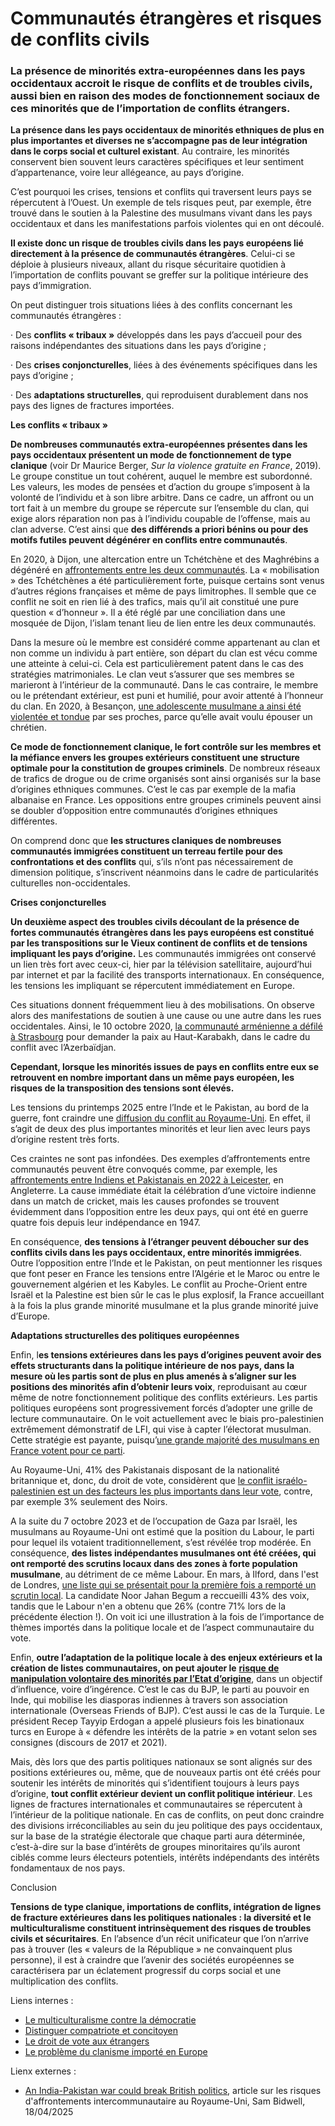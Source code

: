 # Communautés étrangères et risques de conflits civils

### La présence de minorités extra-européennes dans les pays occidentaux accroit le risque de conflits et de troubles civils, aussi bien en raison des modes de fonctionnement sociaux de ces minorités que de l’importation de conflits étrangers.

**La présence dans les pays occidentaux de minorités ethniques de plus en plus importantes et diverses ne s’accompagne pas de leur intégration dans le corps social et culturel existant**. Au contraire, les minorités conservent bien souvent leurs caractères spécifiques et leur sentiment d’appartenance, voire leur allégeance, au pays d’origine.

C’est pourquoi les crises, tensions et conflits qui traversent leurs pays se répercutent à l’Ouest. Un exemple de tels risques peut, par exemple, être trouvé dans le soutien à la Palestine des musulmans vivant dans les pays occidentaux et dans les manifestations parfois violentes qui en ont découlé.

**Il existe donc un risque de troubles civils dans les pays européens lié directement à la présence de communautés étrangères**. Celui-ci se déploie à plusieurs niveaux, allant du risque sécuritaire quotidien à l’importation de conflits pouvant se greffer sur la politique intérieure des pays d’immigration.

On peut distinguer trois situations liées à des conflits concernant les communautés étrangères :

·       Des **conflits « tribaux »** développés dans les pays d’accueil pour des raisons indépendantes des situations dans les pays d’origine ;

·       Des **crises conjoncturelles**, liées à des événements spécifiques dans les pays d’origine ;

·       Des **adaptations structurelles**, qui reproduisent durablement dans nos pays des lignes de fractures importées.



**Les conflits « tribaux »**

**De nombreuses communautés extra-européennes présentes dans les pays occidentaux présentent un mode de fonctionnement de type clanique** (voir Dr Maurice Berger, _Sur la violence gratuite en France_, 2019). Le groupe constitue un tout cohérent, auquel le membre est subordonné. Les valeurs, les modes de pensées et d’action du groupe s’imposent à la volonté de l’individu et à son libre arbitre. Dans ce cadre, un affront ou un tort fait à un membre du groupe se répercute sur l’ensemble du clan, qui exige alors réparation non pas à l’individu coupable de l’offense, mais au clan adverse. C’est ainsi que **des différends a priori bénins ou pour des motifs futiles peuvent dégénérer en conflits entre communautés**.

En 2020, à Dijon, une altercation entre un Tchétchène et des Maghrébins a dégénéré en [affrontements entre les deux communautés](https://www.marianne.net/societe/exclusif-dijon-entre-les-communautes-tchetchene-et-maghrebine-armistice-surrealiste-la). La « mobilisation » des Tchétchènes a été particulièrement forte, puisque certains sont venus d’autres régions françaises et même de pays limitrophes. Il semble que ce conflit ne soit en rien lié à des trafics, mais qu’il ait constitué une pure question « d’honneur ». Il a été réglé par une conciliation dans une mosquée de Dijon, l’islam tenant lieu de lien entre les deux communautés.

Dans la mesure où le membre est considéré comme appartenant au clan et non comme un individu à part entière, son départ du clan est vécu comme une atteinte à celui-ci. Cela est particulièrement patent dans le cas des stratégies matrimoniales. Le clan veut s’assurer que ses membres se marieront à l’intérieur de la communauté. Dans le cas contraire, le membre ou le prétendant extérieur, est puni et humilié, pour avoir attenté à l’honneur du clan. En 2020, à Besançon, [une adolescente musulmane a ainsi été violentée et tondue](https://www.lefigaro.fr/flash-actu/doubs-une-ado-musulmane-tondue-et-frappee-pour-avoir-voulu-se-marier-avec-son-petit-ami-chretien-20200821?utm_) par ses proches, parce qu’elle avait voulu épouser un chrétien.

**Ce mode de fonctionnement clanique, le fort contrôle sur les membres et la méfiance envers les groupes extérieurs constituent une structure optimale pour la constitution de groupes criminels**. De nombreux réseaux de trafics de drogue ou de crime organisés sont ainsi organisés sur la base d’origines ethniques communes. C’est le cas par exemple de la mafia albanaise en France. Les oppositions entre groupes criminels peuvent ainsi se doubler d’opposition entre communautés d’origines ethniques différentes.

On comprend donc que **les structures claniques de nombreuses communautés immigrées constituent un terreau fertile pour des confrontations et des conflits** qui, s’ils n’ont pas nécessairement de dimension politique, s’inscrivent néanmoins dans le cadre de particularités culturelles non-occidentales.



**Crises conjoncturelles**

**Un deuxième aspect des troubles civils découlant de la présence de fortes communautés étrangères dans les pays européens est constitué par les transpositions sur le Vieux continent de conflits et de tensions impliquant les pays d’origine.** Les communautés immigrées ont conservé un lien très fort avec ceux-ci, hier par la télévision satellitaire, aujourd’hui par internet et par la facilité des transports internationaux. En conséquence, les tensions les impliquant se répercutent immédiatement en Europe.

Ces situations donnent fréquemment lieu à des mobilisations. On observe alors des manifestations de soutien à une cause ou une autre dans les rues occidentales. Ainsi, le 10 octobre 2020, [la communauté arménienne a défilé à Strasbourg](https://www.francebleu.fr/infos/societe/strasbourg-un-millier-de-personnes-manifestent-pour-la-paix-au-haut-karabakh-1602340441) pour demander la paix au Haut-Karabakh, dans le cadre du conflit avec l’Azerbaïdjan.

**Cependant, lorsque les minorités issues de pays en conflits entre eux se retrouvent en nombre important dans un même pays européen, les risques de la transposition des tensions sont élevés.**

Les tensions du printemps 2025 entre l’Inde et le Pakistan, au bord de la guerre, font craindre une [diffusion du conflit au Royaume-Uni](https://knightsofthegreenshield.substack.com/p/an-india-pakistan-war-could-break). En effet, il s’agit de deux des plus importantes minorités et leur lien avec leurs pays d’origine restent très forts.

Ces craintes ne sont pas infondées. Des exemples d’affrontements entre communautés peuvent être convoqués comme, par exemple, les [affrontements entre Indiens et Pakistanais en 2022 à Leicester](https://www.theguardian.com/uk-news/2024/feb/08/unrest-leicester-muslim-hindu-revealed-britain-modi-india-2022), en Angleterre. La cause immédiate était la célébration d’une victoire indienne dans un match de cricket, mais les causes profondes se trouvent évidemment dans l’opposition entre les deux pays, qui ont été en guerre quatre fois depuis leur indépendance en 1947.

En conséquence, **des tensions à l’étranger peuvent déboucher sur des conflits civils dans les pays occidentaux, entre minorités immigrées**. Outre l’opposition entre l’Inde et le Pakistan, on peut mentionner les risques que font peser en France les tensions entre l’Algérie et le Maroc ou entre le gouvernement algérien et les Kabyles. Le conflit au Proche-Orient entre Israël et la Palestine est bien sûr le cas le plus explosif, la France accueillant à la fois la plus grande minorité musulmane et la plus grande minorité juive d’Europe.



**Adaptations structurelles des politiques européennes**

Enfin, l**es tensions extérieures dans les pays d’origines peuvent avoir des effets structurants dans la politique intérieure de nos pays, dans la mesure où les partis sont de plus en plus amenés à s’aligner sur les positions des minorités afin d’obtenir leurs voix**, reproduisant au cœur même de notre fonctionnement politique des conflits extérieurs. Les partis politiques européens sont progressivement forcés d’adopter une grille de lecture communautaire. On le voit actuellement avec le biais pro-palestinien extrêmement démonstratif de LFI, qui vise à capter l’électorat musulman. Cette stratégie est payante, puisqu’[une grande majorité des musulmans en France votent pour ce parti](https://www.lejdd.fr/politique/europeennes-2024-62-des-electeurs-musulmans-ont-vote-pour-lfi-146276).

Au Royaume-Uni, 41% des Pakistanais disposant de la nationalité britannique et, donc, du droit de vote, considèrent que [le conflit israélo-palestinien est un des facteurs les plus importants dans leur vote](https://yougov.co.uk/politics/articles/49877-ethnic-minority-britons-at-the-2024-general-election), contre, par exemple 3% seulement des Noirs.

A la suite du 7 octobre 2023 et de l’occupation de Gaza par Israël, les musulmans au Royaume-Uni ont estimé que la position du Labour, le parti pour lequel ils votaient traditionnellement, s’est révélée trop modérée. En conséquence, **des listes indépendantes musulmanes ont été créées, qui ont remporté des scrutins locaux dans des zones à forte population musulmane**, au détriment de ce même Labour. En mars, à Ilford, dans l'est de Londres, [une liste qui se présentait pour la première fois a remporté un scrutin local](https://www.middleeasteye.net/news/pro-palestine-independent-wins-local-election-sign-labour-still-faces-anger-over-gaza). La candidate Noor Jahan Begum a reccueilli 43% des voix, tandis que le Labour n'en a obtenu que 26% (contre 71% lors de la précédente élection !). On voit ici une illustration à la fois de l’importance de thèmes importés dans la politique locale et de l’aspect communautaire du vote.

Enfin, **outre l’adaptation de la politique locale à des enjeux extérieurs et la création de listes communautaires, on peut ajouter le** [**risque de manipulation volontaire des minorités par l’Etat d’origine**](https://shs.cairn.info/publications-de-samim-akgonul--4845?lang=fr), dans un objectif d’influence, voire d’ingérence. C’est le cas du BJP, le parti au pouvoir en Inde, qui mobilise les diasporas indiennes à travers son association internationale (Overseas Friends of BJP). C’est aussi le cas de la Turquie. Le président Recep Tayyip Erdogan a appelé plusieurs fois les binationaux turcs en Europe à « défendre les intérêts de la patrie » en votant selon ses consignes (discours de 2017 et 2021).

Mais, dès lors que des partis politiques nationaux se sont alignés sur des positions extérieures ou, même, que de nouveaux partis ont été créés pour soutenir les intérêts de minorités qui s’identifient toujours à leurs pays d’origine, **tout conflit extérieur devient un conflit politique intérieur**. Les lignes de fractures internationales et communautaires se répercutent à l’intérieur de la politique nationale. En cas de conflits, on peut donc craindre des divisions irréconciliables au sein du jeu politique des pays occidentaux, sur la base de la stratégie électorale que chaque parti aura déterminée, c’est-à-dire sur la base d’intérêts de groupes minoritaires qu’ils auront ciblés comme leurs électeurs potentiels, intérêts indépendants des intérêts fondamentaux de nos pays.



Conclusion

**Tensions de type clanique, importations de conflits, intégration de lignes de fracture extérieures dans les politiques nationales : la diversité et le multiculturalisme constituent intrinsèquement des risques de troubles civils et sécuritaires**. En l’absence d’un récit unificateur que l’on n’arrive pas à trouver (les « valeurs de la République » ne convainquent plus personne), il est à craindre que l’avenir des sociétés européennes se caractérisera par un éclatement progressif du corps social et une multiplication des conflits.



Liens internes :

* [Le multiculturalisme contre la démocratie](le-multiculturalisme-contre-la-democratie.md)
* [Distinguer compatriote et concitoyen](../philosophie-politique/distinguer-compatriote-et-concitoyen.md)
* [Le droit de vote aux étrangers](../philosophie-politique/le-droit-de-vote-aux-etrangers.md)
* [Le problème du clanisme importé en Europe](../anthropologie-et-civilisations/le-probleme-du-clanisme-importe-en-europe.md)



Lienx externes :

* [An India-Pakistan war could break British politics](https://knightsofthegreenshield.substack.com/p/an-india-pakistan-war-could-break), article sur les risques d'affrontements intercommunautaire au Royaume-Uni, Sam Bidwell, 18/04/2025
